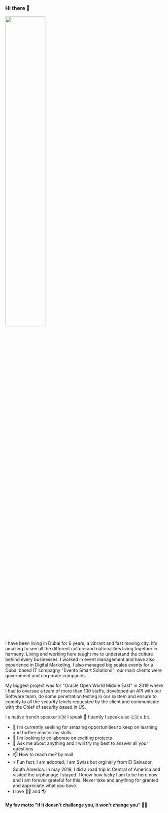 ### Hi there 👋

<img src="https://media.giphy.com/media/VTtANKl0beDFQRLDTh/giphy.gif" width="50%">

I have been living in Dubai for 6 years, a vibrant and fast moving city.
It's amazing to see all the different culture and nationalities living together in harmony.
Living and working here taught me to understand the culture behind every businesses.
I worked in event management and have also experience in Digital Marketing, I also managed big scales events for a Dubai based IT compagny "Evento Smart Solutions"; our main clients were government and corporate companies.

My biggest project was for "Oracle Open World Middle East" in 2019 where I had to oversee a team of more than 100 staffs, developed an API with our Software team, do some penetration testing in our system and ensure to comply to all the security levels requested by the client and communicate with the Chief of security based in US.

I a native french speaker 🇫🇷 
I speak 🏴󠁧󠁢󠁥󠁮󠁧󠁿 fluently
I speak also 🇪🇸 a bit.


- 🔭 I’m currently seeking for amazing opportunities to keep on learning and further master my skills.
- 👯 I’m looking to collaborate on exciting projects
- 💬 Ask me about anything and I will try my best to answer all your questions
- 📫 How to reach me? by mail
- ⚡ Fun fact: I am adopted; I am Swiss but orginally from El Salvador, South America.
In may 2019, I did a road trip in Central of America and visited the orphanage I stayed. I know how lucky I am to be here now and i am forever grateful for this. Never take and anything for granted and appreciate what you have.
- I love 💃🏽 and 🌎

#### My fav motto "If it doesn't challenge you, it won't change you" 💪🏽 

